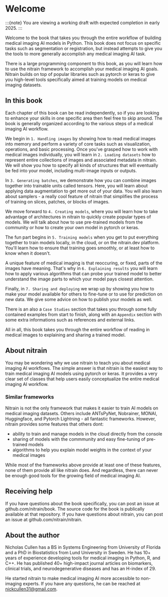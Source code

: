 # Welcome

:::{note}
You are viewing a working draft with expected completion in early 2025.
:::

Welcome to the book that takes you through the entire workflow of building medical imaging AI models in Python. This book does not focus on specific tasks such as segmentation or registration, but instead attempts to give you the tools to more generally accomplish any medical imaging AI task.

There is a large programming component to this book, as you will learn how to use the nitrain framework to accomplish your medical imaging AI goals. Nitrain builds on top of popular libraries such as pytorch or keras to give you high-level tools specifically aimed at training models on medical imaging datasets.

## In this book

Each chapter of this book can be read independently, so if you are looking to enhance your skills in one specific area then feel free to skip around. The book is generally organized according to the various steps of a medical imaging AI workflow.

We begin in `1. Handling images` by showing how to read medical images into memory and perform a variety of core tasks such as visualization, operations, and basic processing. Once you've grasped how to work with medical images individually, you will learn in `2. Loading datasets` how to represent entire collections of images and associated metadata in nitrain. We will show you how to specify all kinds of structures that will eventually be fed into your model, including multi-image inputs or outputs.

In `3. Generating batches`, we demonstrate how you can combine images together into trainable units called tensors. Here, you will learn about applying data augmentation to get more out of your data. You will also learn about samplers - a really cool feature of nitrain that simplifies the process of training on slices, patches, or blocks of images.

We move forward to `4. Creating models`, where you will learn how to take advantage of architectures in nitrain to quickly create popular types of models. We will talk about how to use pre-trained models from the community or how to create your own model in pytorch or keras.

The fun part begins in `5. Training models` when you get to put everything together to train models locally, in the cloud, or on the nitrain.dev platform. You'll learn how to ensure that training goes smoothly, or at least how to know when it doesn't.

A unique feature of medical imaging is that reoccuring, or fixed, parts of the images have meaning. That's why in `6. Explaining results` you will learn how to apply various algorithms that can probe your trained model to better understand the image parts to which your model pays closest attention.

Finally, in `7. Sharing and deploying` we wrap up by showing you how to make your model available for others to fine-tune or to use for prediction on new data. We give some advice on how to publish your models as well.

There is an also a `Case Studies` section that takes you through some fully contained examples from start to finish, along with an `Appendix` section with some extra informations such as references and external links.

All in all, this book takes you through the entire workflow of reading in medical images to explaining and sharing a trained model.

## About nitrain

You may be wondering why we use nitrain to teach you about medical imaging AI workflows. The simple answer is that nitrain is the easiest way to train medical imaging AI models using pytorch or keras. It provides a very clear set of classes that help users easily conceptualize the entire medical imaging AI workflow.

### Similar frameworks

Nitrain is not the only framework that makes it easier to train AI models on medical imaging datasets. Others include ANTsPyNet, Nobrainer, MONAI, Huggingface, and Pytorch Lightning - all fantastic frameworks. However, nitrain provides some features that others dont:

- ability to train and manage models in the cloud directly from the console
- sharing of models with the commmunity and easy fine-tuning of pre-trained models
- algorithms to help you explain model weights in the context of your medical images

While most of the frameworks above provide at least one of these features, none of them provide all like nitrain does. And regardless, there can never be enough good tools for the growing field of medical imaging AI.

## Receiving help

If you have questions about the book specifically, you can post an issue at github.com/nitrain/book. The source code for the book is publically available at that repository. If you have questions about nitrain, you can post an issue at github.com/nitrain/nitrain.

## About the author

Nicholas Cullen has a BS in Systems Engineering from University of Florida and a PhD in Biostatistics from Lund University in Sweden. He has 10+ years of experience developing tools for medical imaging in Python, R, and C++. He has published 40+ high-impact journal articles on biomarkers, clinical trials, and neurodegenerative diseases and has an H-index of 29.

He started nitrain to make medical imaging AI more accessible to non-imaging experts. If you have any questions, he can be reached at nickcullen31@gmail.com.
